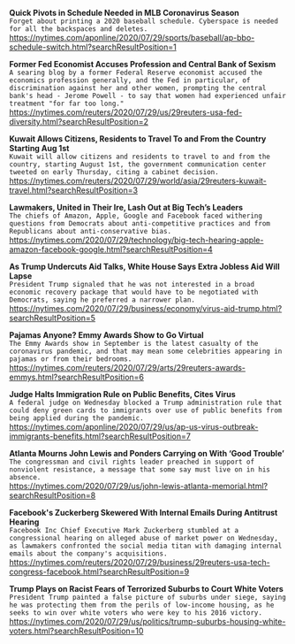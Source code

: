 **Quick Pivots in Schedule Needed in MLB Coronavirus Season**\
`Forget about printing a 2020 baseball schedule. Cyberspace is needed for all the backspaces and deletes.`\
https://nytimes.com/aponline/2020/07/29/sports/baseball/ap-bbo-schedule-switch.html?searchResultPosition=1

**Former Fed Economist Accuses Profession and Central Bank of Sexism**\
`A searing blog by a former Federal Reserve economist accused the economics profession generally, and the Fed in particular, of discrimination against her and other women, prompting the central bank's head - Jerome Powell - to say that women had experienced unfair treatment "for far too long."`\
https://nytimes.com/reuters/2020/07/29/us/29reuters-usa-fed-diversity.html?searchResultPosition=2

**Kuwait Allows Citizens, Residents to Travel To and From the Country Starting Aug 1st**\
`Kuwait will allow citizens and residents to travel to and from the country, starting August 1st, the government communication center tweeted on early Thursday, citing a cabinet decision.`\
https://nytimes.com/reuters/2020/07/29/world/asia/29reuters-kuwait-travel.html?searchResultPosition=3

**Lawmakers, United in Their Ire, Lash Out at Big Tech’s Leaders**\
`The chiefs of Amazon, Apple, Google and Facebook faced withering questions from Democrats about anti-competitive practices and from Republicans about anti-conservative bias.`\
https://nytimes.com/2020/07/29/technology/big-tech-hearing-apple-amazon-facebook-google.html?searchResultPosition=4

**As Trump Undercuts Aid Talks, White House Says Extra Jobless Aid Will Lapse**\
`President Trump signaled that he was not interested in a broad economic recovery package that would have to be negotiated with Democrats, saying he preferred a narrower plan.`\
https://nytimes.com/2020/07/29/business/economy/virus-aid-trump.html?searchResultPosition=5

**Pajamas Anyone? Emmy Awards Show to Go Virtual**\
`The Emmy Awards show in September is the latest casualty of the coronavirus pandemic, and that may mean some celebrities appearing in pajamas or from their bedrooms.`\
https://nytimes.com/reuters/2020/07/29/arts/29reuters-awards-emmys.html?searchResultPosition=6

**Judge Halts Immigration Rule on Public Benefits, Cites Virus**\
`A federal judge on Wednesday blocked a Trump administration rule that could deny green cards to immigrants over use of public benefits from being applied during the pandemic.`\
https://nytimes.com/aponline/2020/07/29/us/ap-us-virus-outbreak-immigrants-benefits.html?searchResultPosition=7

**Atlanta Mourns John Lewis and Ponders Carrying on With ‘Good Trouble’**\
`The congressman and civil rights leader preached in support of nonviolent resistance, a message that some say must live on in his absence.`\
https://nytimes.com/2020/07/29/us/john-lewis-atlanta-memorial.html?searchResultPosition=8

**Facebook's Zuckerberg Skewered With Internal Emails During Antitrust Hearing**\
`Facebook Inc Chief Executive Mark Zuckerberg stumbled at a congressional hearing on alleged abuse of market power on Wednesday, as lawmakers confronted the social media titan with damaging internal emails about the company's acquisitions.`\
https://nytimes.com/reuters/2020/07/29/business/29reuters-usa-tech-congress-facebook.html?searchResultPosition=9

**Trump Plays on Racist Fears of Terrorized Suburbs to Court White Voters**\
`President Trump painted a false picture of suburbs under siege, saying he was protecting them from the perils of low-income housing, as he seeks to win over white voters who were key to his 2016 victory.`\
https://nytimes.com/2020/07/29/us/politics/trump-suburbs-housing-white-voters.html?searchResultPosition=10

